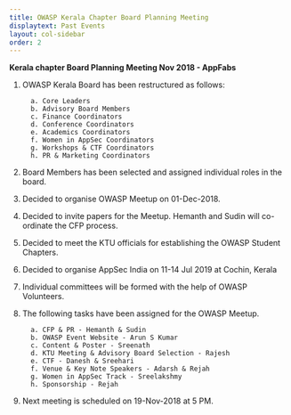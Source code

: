 ```yaml
---
title: OWASP Kerala Chapter Board Planning Meeting
displaytext: Past Events
layout: col-sidebar
order: 2
---
```

**Kerala chapter Board Planning Meeting Nov 2018 - AppFabs**

1. OWASP Kerala Board has been restructured as follows:

	     a. Core Leaders
	     b. Advisory Board Members
	     c. Finance Coordinators
	     d. Conference Coordinators
	     e. Academics Coordinators
	     f. Women in AppSec Coordinators
	     g. Workshops & CTF Coordinators
	     h. PR & Marketing Coordinators

2. Board Members has been selected and assigned individual roles in the board.

3. Decided to organise OWASP Meetup on 01-Dec-2018.

4. Decided to invite papers for the Meetup. Hemanth and Sudin will co-ordinate the CFP process.

5. Decided to meet the KTU officials for establishing the OWASP Student Chapters.

6. Decided to organise AppSec India on 11-14 Jul 2019 at Cochin, Kerala

7. Individual committees will be formed with the help of OWASP Volunteers.

8. The following tasks have been assigned for the OWASP Meetup.

         a. CFP & PR - Hemanth & Sudin
         b. OWASP Event Website - Arun S Kumar
         c. Content & Poster - Sreenath
         d. KTU Meeting & Advisory Board Selection - Rajesh
         e. CTF - Danesh & Sreehari
         f. Venue & Key Note Speakers - Adarsh & Rejah
         g. Women in AppSec Track - Sreelakshmy
         h. Sponsorship - Rejah

9. Next meeting is scheduled on 19-Nov-2018 at 5 PM. 